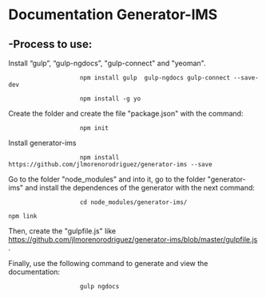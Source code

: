 Documentation Generator-IMS
=====================

-Process to use: 
-----------------

Install “gulp”, “gulp-ngdocs”, "gulp-connect" and "yeoman".

```
					npm install gulp  gulp-ngdocs gulp-connect --save-dev

					npm install -g yo
```


Create the folder and create the file "package.json" with the command:


```
					npm init
```


Install generator-ims 

```
       				npm install https://github.com/jlmorenorodriguez/generator-ims --save     

```

Go to the folder "node_modules" and into it, go to the folder "generator-ims" and install the dependences of the generator with the next command:

```
					cd node_modules/generator-ims/

npm link
``` 

Then, create the "gulpfile.js" like https://github.com/jlmorenorodriguez/generator-ims/blob/master/gulpfile.js .


Finally, use the following command to generate and view the documentation:

```
					gulp ngdocs
```
